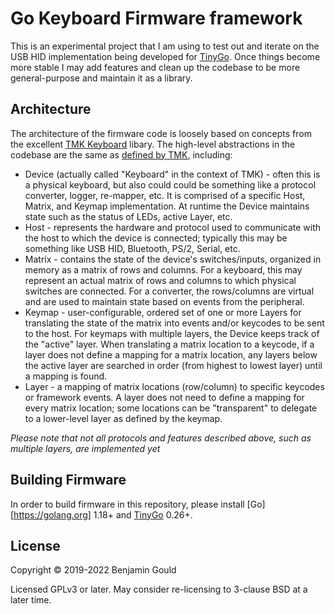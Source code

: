 Go Keyboard Firmware framework
==============================

This is an experimental project that I am using to test out and iterate on the USB HID implementation being developed
for [TinyGo][tinygo]. Once things become more stable I may add features and clean up the codebase to be more
general-purpose and maintain it as a library.

Architecture
------------

The architecture of the firmware code is loosely based on concepts from the excellent [TMK Keyboard][tmk] libary.
The high-level abstractions in the codebase are the same as [defined by TMK][tmk-architecture], including:

 * Device (actually called "Keyboard" in the context of TMK) - often this is a physical keyboard, but also could
   could be something like a protocol converter, logger, re-mapper, etc. It is comprised of a specific Host, Matrix,
   and Keymap implementation. At runtime the Device maintains state such as the status of LEDs, active Layer, etc.
 * Host - represents the hardware and protocol used to communicate with the host to which the device is connected;
   typically this may be something like USB HID, Bluetooth, PS/2, Serial, etc.
 * Matrix - contains the state of the device's switches/inputs, organized in memory as a matrix of rows and columns.
   For a keyboard, this may represent an actual matrix of rows and columns to which physical switches are connected.
   For a converter, the rows/columns are virtual and are used to maintain state based on events from the peripheral.
 * Keymap - user-configurable, ordered set of one or more Layers for translating the state of the matrix into events
   and/or keycodes to be sent to the host. For keymaps with multiple layers, the Device keeps track of the "active"
   layer. When translating a matrix location to a keycode, if a layer does not define a mapping for a matrix location,
   any layers below the active layer are searched in order (from highest to lowest layer) until a mapping is found.
 * Layer - a mapping of matrix locations (row/column) to specific keycodes or framework events. A layer does not need
   to define a mapping for every matrix location; some locations can be "transparent" to delegate to a lower-level
   layer as defined by the keymap.

*Please note that not all protocols and features described above, such as multiple layers, are implemented yet*

Building Firmware
-----------------

In order to build firmware in this repository, please install [Go][https://golang.org] 1.18+ and [TinyGo][tinygo] 0.26+.



License
-----------------------

Copyright © 2019-2022 Benjamin Gould

Licensed GPLv3 or later. May consider re-licensing to 3-clause BSD at a later time.

[tinygo]: https://tinygo.org/
[tmk]: https://github.com/tmk/tmk_keyboard
[tmk-architecture]: https://github.com/tmk/tmk_keyboard/tree/master/tmk_core#architecture
[build-from-source]: https://tinygo.org/docs/guides/build/